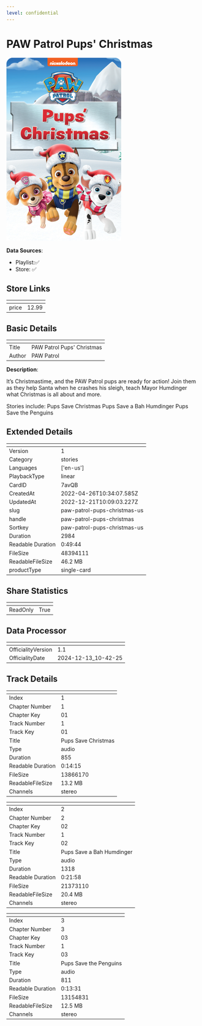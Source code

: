 ```yaml
---
level: confidential
---
```

# PAW Patrol Pups' Christmas

![card_[7avQB].png](../../img/cards/card_[7avQB].png)

**Data Sources**: 

- Playlist:✅
- Store: ✅


## Store Links

| <!-- --> | <!-- --> |
| - | - |
| price | 12.99 |


## Basic Details

| <!-- --> | <!-- --> |
| - | - |
| Title | PAW Patrol Pups' Christmas |
| Author | PAW Patrol |

**Description**:

It’s Christmastime, and the PAW Patrol pups are ready for action! Join them as they help Santa when he crashes his sleigh, teach Mayor Humdinger what Christmas is all about and more.

Stories include:
Pups Save Christmas
Pups Save a Bah Humdinger
Pups Save the Penguins


## Extended Details

| <!-- --> | <!-- --> |
| - | - |
| Version | 1 |
| Category | stories |
| Languages | ['en-us'] |
| PlaybackType | linear |
| CardID | 7avQB |
| CreatedAt | 2022-04-26T10:34:07.585Z |
| UpdatedAt | 2022-12-21T10:09:03.227Z |
| slug | paw-patrol-pups-christmas-us |
| handle | paw-patrol-pups-christmas |
| Sortkey | paw-patrol-pups-christmas-us |
| Duration | 2984 |
| Readable Duration | 0:49:44 |
| FileSize | 48394111 |
| ReadableFileSize | 46.2 MB |
| productType | single-card |


## Share Statistics

| <!-- --> | <!-- --> |
| - | - |
| ReadOnly | True |


## Data Processor

| <!-- --> | <!-- --> |
| - | - |
| OfficialityVersion | 1.1
| OfficialityDate | 2024-12-13_10-42-25


## Track Details

| <!-- --> | <!-- --> |
| - | - |
| Index | 1 |
| Chapter Number | 1 |
| Chapter Key | 01 |
| Track Number | 1 |
| Track Key | 01 |
| Title | Pups Save Christmas |
| Type | audio |
| Duration | 855 |
| Readable Duration | 0:14:15 |
| FileSize | 13866170 |
| ReadableFileSize | 13.2 MB |
| Channels | stereo |

| <!-- --> | <!-- --> |
| - | - |
| Index | 2 |
| Chapter Number | 2 |
| Chapter Key | 02 |
| Track Number | 1 |
| Track Key | 02 |
| Title | Pups Save a Bah Humdinger |
| Type | audio |
| Duration | 1318 |
| Readable Duration | 0:21:58 |
| FileSize | 21373110 |
| ReadableFileSize | 20.4 MB |
| Channels | stereo |

| <!-- --> | <!-- --> |
| - | - |
| Index | 3 |
| Chapter Number | 3 |
| Chapter Key | 03 |
| Track Number | 1 |
| Track Key | 03 |
| Title | Pups Save the Penguins |
| Type | audio |
| Duration | 811 |
| Readable Duration | 0:13:31 |
| FileSize | 13154831 |
| ReadableFileSize | 12.5 MB |
| Channels | stereo |

